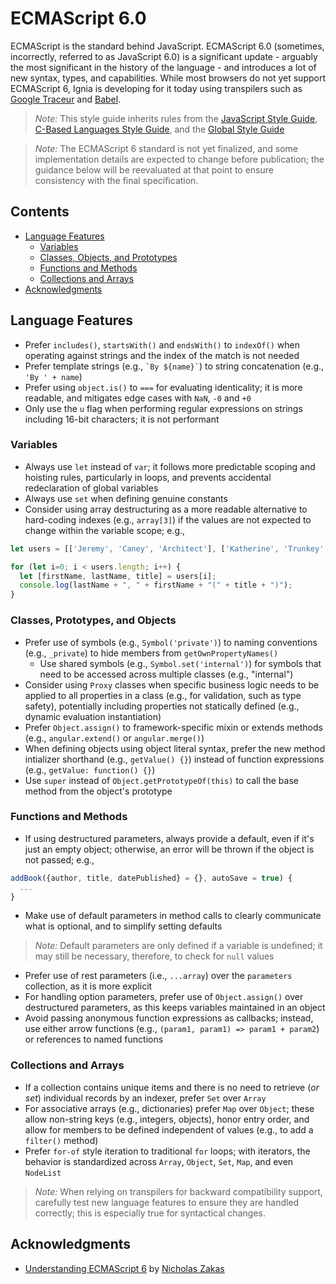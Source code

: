 # ECMAScript 6.0

ECMAScript is the standard behind JavaScript. ECMAScript 6.0 (sometimes, incorrectly, referred to as JavaScript 6.0) is a significant update - arguably the most significant in the history of the language - and introduces a lot of new syntax, types, and capabilities. While most browsers do not yet support ECMAScript 6, Ignia is developing for it today using transpilers such as [Google Traceur](https://github.com/google/traceur-compiler) and [Babel](https://babeljs.io/).

> *Note:* This style guide inherits rules from the [JavaScript Style Guide](./README.md), [C-Based Languages Style Guide](../README.md), and the [Global Style Guide](../../README.md)

> *Note:* The ECMAScript 6 standard is not yet finalized, and some implementation details are expected to change before publication; the guidance below will be reevaluated at that point to ensure consistency with the final specification.

## Contents
- [Language Features](#language-features)
  - [Variables](#variables)
  - [Classes, Objects, and Prototypes](#classes-prototypes-and-objects)
  - [Functions and Methods](#functions-and-methods)
  - [Collections and Arrays](#collections-and-arrays)
- [Acknowledgments](#acknowledgments)

## Language Features
- Prefer `includes()`, `startsWith()` and `endsWith()` to `indexOf()` when operating against strings and the index of the match is not needed
- Prefer template strings (e.g., `` `By ${name}` ``) to string concatenation (e.g., `'By ' + name`)
- Prefer using `object.is()` to `===` for evaluating identicality; it is more readable, and mitigates edge cases with `NaN`, `-0` and `+0`
- Only use the `u` flag when performing regular expressions on strings including 16-bit characters; it is not performant

### Variables
- Always use `let` instead of `var`; it follows more predictable scoping and hoisting rules, particularly in loops, and prevents accidental redeclaration of global variables
- Always use `set` when defining genuine constants
- Consider using array destructuring as a more readable alternative to hard-coding indexes (e.g., `array[3]`) if the values are not expected to change within the variable scope; e.g.,

```js
let users = [['Jeremy', 'Caney', 'Architect'], ['Katherine', 'Trunkey', 'Developer']];

for (let i=0; i < users.length; i++) {
  let [firstName, lastName, title] = users[i];
  console.log(lastName + ", " + firstName + "(" + title + ")");
}
```
### Classes, Prototypes, and Objects
- Prefer use of symbols (e.g., `Symbol('private')`) to naming conventions (e.g., `_private`) to hide members from `getOwnPropertyNames()`
  - Use shared symbols (e.g., `Symbol.set('internal')`) for symbols that need to be accessed across multiple classes (e.g., "internal")
- Consider using `Proxy` classes when specific business logic needs to be applied to all properties in a class (e.g., for validation, such as type safety), potentially including properties not statically defined (e.g.,  dynamic evaluation instantiation)
- Prefer `Object.assign()` to framework-specific mixin or extends methods (e.g., `angular.extend()` or `angular.merge()`)
- When defining objects using object literal syntax, prefer the new method intializer shorthand (e.g., `getValue() {}`) instead of function expressions (e.g., `getValue: function() {}`)
- Use `super` instead of `Object.getPrototypeOf(this)` to call the base method from the object's prototype

### Functions and Methods
- If using destructured parameters, always provide a default, even if it's just an empty object; otherwise, an error will be thrown if the object is not passed; e.g.,

```js
addBook({author, title, datePublished} = {}, autoSave = true) {
  ...
}
```

- Make use of default parameters in method calls to clearly communicate what is optional, and to simplify setting defaults

> *Note:* Default parameters are only defined if a variable is undefined; it may still be necessary, therefore, to check for `null` values

- Prefer use of rest parameters (i.e., `...array`) over the `parameters` collection, as it is more explicit
- For handling option parameters, prefer use of `Object.assign()` over destructured parameters, as this keeps variables maintained in an object
- Avoid passing anonymous function expressions as callbacks; instead, use either arrow functions (e.g., `(param1, param1) => param1 + param2`) or references to named functions

### Collections and Arrays
- If a collection contains unique items and there is no need to retrieve (*or set*) individual records by an indexer, prefer `Set` over `Array`
- For associative arrays (e.g., dictionaries) prefer `Map` over `Object`; these allow non-string keys (e.g., integers, objects), honor entry order, and allow for members to be defined independent of values (e.g., to add a `filter()` method)
- Prefer `for-of` style iteration to traditional `for` loops; with iterators, the behavior is standardized across `Array`, `Object`, `Set`, `Map`, and even `NodeList`

> *Note:* When relying on transpilers for backward compatibility support, carefully test new language features to ensure they are handled correctly; this is especially true for syntactical changes.

## Acknowledgments
- [Understanding ECMAScript 6](https://leanpub.com/understandinges6/read/) by [Nicholas Zakas](https://github.com/nzakas/)